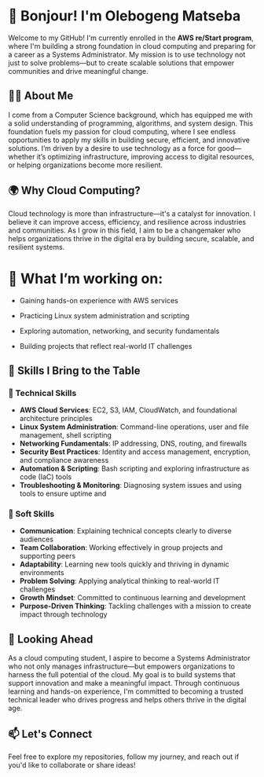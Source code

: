 # 👋 Bonjour! I'm  Olebogeng Matseba
Welcome to my GitHub! I'm currently enrolled in the **AWS re/Start program**, where I'm building a strong foundation in cloud computing and preparing for a career as a Systems Administrator. My mission is to use technology not just to solve problems—but to create scalable solutions that empower communities and drive meaningful change.

## 👩‍💻 About Me
I come from a Computer Science background, which has equipped me with a solid understanding of programming, algorithms, and system design. This foundation fuels my passion for cloud computing, where I see endless opportunities to apply my skills in building secure, efficient, and innovative solutions. I’m driven by a desire to use technology as a force for good—whether it’s optimizing infrastructure, improving access to digital resources, or helping organizations become more resilient.

## 🌍 Why Cloud Computing?
Cloud technology is more than infrastructure—it's a catalyst for innovation. I believe it can improve access, efficiency, and resilience across industries and communities. As I grow in this field, I aim to be a changemaker who helps organizations thrive in the digital era by building secure, scalable, and resilient systems.

# 🔧 What I’m working on:
- Gaining hands-on experience with AWS services

- Practicing Linux system administration and scripting

- Exploring automation, networking, and security fundamentals

- Building projects that reflect real-world IT challenges

## 💼 Skills I Bring to the Table

### 🔧 Technical Skills
- **AWS Cloud Services**: EC2, S3, IAM, CloudWatch, and foundational architecture principles  
- **Linux System Administration**: Command-line operations, user and file management, shell scripting  
- **Networking Fundamentals**: IP addressing, DNS, routing, and firewalls  
- **Security Best Practices**: Identity and access management, encryption, and compliance awareness  
- **Automation & Scripting**: Bash scripting and exploring infrastructure as code (IaC) tools  
- **Troubleshooting & Monitoring**: Diagnosing system issues and using tools to ensure uptime and 

### 🤝 Soft Skills
- **Communication**: Explaining technical concepts clearly to diverse audiences  
- **Team Collaboration**: Working effectively in group projects and supporting peers  
- **Adaptability**: Learning new tools quickly and thriving in dynamic environments  
- **Problem Solving**: Applying analytical thinking to real-world IT challenges  
- **Growth Mindset**: Committed to continuous learning and development  
- **Purpose-Driven Thinking**: Tackling challenges with a mission to create impact through technology

## 🌟 Looking Ahead
As a cloud computing student, I aspire to become a Systems Administrator who not only manages infrastructure—but empowers organizations to harness the full potential of the cloud. My goal is to build systems that support innovation and make a meaningful impact. Through continuous learning and hands-on experience, I'm committed to becoming a trusted technical leader who drives progress and helps others thrive in the digital age.

## 📫 Let's Connect
Feel free to explore my repositories, follow my journey, and reach out if you'd like to collaborate or share ideas!

<!--
**MonaeLefifi/MonaeLefifi** is a ✨ _special_ ✨ repository because its `README.md` (this file) appears on your GitHub profile.

Here are some ideas to get you started:

- 🔭 I’m currently working on ...
- 🌱 I’m currently learning ...
- 👯 I’m looking to collaborate on ...
- 🤔 I’m looking for help with ...
- 💬 Ask me about ...
- 📫 How to reach me: ...
- 😄 Pronouns: ...
- ⚡ Fun fact: ...
-->
